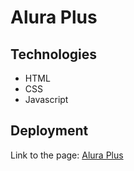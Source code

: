 # Alura Plus

## Technologies

- HTML
- CSS
- Javascript

## Deployment

<p>Link to the page: 
<a href="https://guilhermerocha0.github.io/alura-plus/"
rel="noopener noreferrer" target="_blank">Alura Plus</a>
</p>

